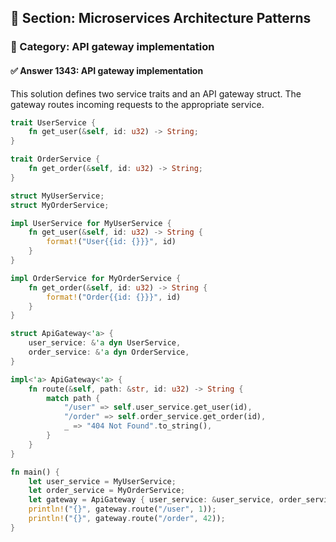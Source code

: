 ## 📘 Section: Microservices Architecture Patterns  
### 🔹 Category: API gateway implementation  
#### ✅ Answer 1343: API gateway implementation

This solution defines two service traits and an API gateway struct. The gateway routes incoming requests to the appropriate service.

```rust
trait UserService {
    fn get_user(&self, id: u32) -> String;
}

trait OrderService {
    fn get_order(&self, id: u32) -> String;
}

struct MyUserService;
struct MyOrderService;

impl UserService for MyUserService {
    fn get_user(&self, id: u32) -> String {
        format!("User{{id: {}}}", id)
    }
}

impl OrderService for MyOrderService {
    fn get_order(&self, id: u32) -> String {
        format!("Order{{id: {}}}", id)
    }
}

struct ApiGateway<'a> {
    user_service: &'a dyn UserService,
    order_service: &'a dyn OrderService,
}

impl<'a> ApiGateway<'a> {
    fn route(&self, path: &str, id: u32) -> String {
        match path {
            "/user" => self.user_service.get_user(id),
            "/order" => self.order_service.get_order(id),
            _ => "404 Not Found".to_string(),
        }
    }
}

fn main() {
    let user_service = MyUserService;
    let order_service = MyOrderService;
    let gateway = ApiGateway { user_service: &user_service, order_service: &order_service };
    println!("{}", gateway.route("/user", 1));
    println!("{}", gateway.route("/order", 42));
}
```
